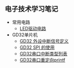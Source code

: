## 电子技术学习笔记

* 常用电路
  * [LED驱动电路](./常用电路/LED电路设计.md)
* GD32单片机
  * [GD32 外设中断信号定义](./GD32/GD32外设中断信号定义.md)
  * [GD32 SPI 的使用](./GD32/GD32SPI的使用.md)
  * [GD32串口中断类型列表](./GD32/GD32串口中断类型列表.md)
  * [GD32串口重定向printf](./GD32/GD32串口重定向printf.md)

